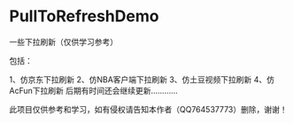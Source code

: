 # PullToRefreshDemo
一些下拉刷新（仅供学习参考）

包括：

   1、仿京东下拉刷新
   2、仿NBA客户端下拉刷新
   3、仿土豆视频下拉刷新
   4、仿AcFun下拉刷新
      后期有时间还会继续更新............





此项目仅供参考和学习，如有侵权请告知本作者（QQ764537773）删除，谢谢！
